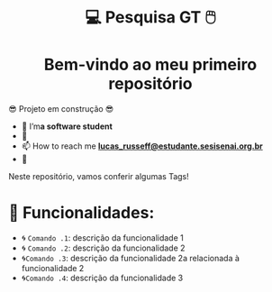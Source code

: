 <H1 align=center>  💻 Pesquisa GT 🖱️
<h1 align="center"> Bem-vindo ao meu primeiro repositório</h1>
</P>😎 Projeto em construção  😎 </P>


- 🔭 I’m**a software student**
- 🌱 
- 📫 How to reach me **lucas_russeff@estudante.sesisenai.org.br**
- 📄 

<P>Neste repositório, vamos conferir algumas Tags!</P>

# 👷 Funcionalidades:

- 🌀 `Comando .1`: descrição da funcionalidade 1
- 🌀 `Comando .2`: descrição da funcionalidade 2
- 🌀`Comando .3`: descrição da funcionalidade 2a relacionada à funcionalidade 2
- 🌀`Comando .4`: descrição da funcionalidade 3

